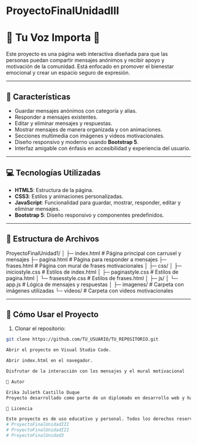 # ProyectoFinalUnidadIII
# 🌟 Tu Voz Importa 🌟

Este proyecto es una página web interactiva diseñada para que las personas puedan compartir mensajes anónimos y recibir apoyo y motivación de la comunidad. Está enfocado en promover el bienestar emocional y crear un espacio seguro de expresión.

---

## 📝 Características

- Guardar mensajes anónimos con categoría y alias.
- Responder a mensajes existentes.
- Editar y eliminar mensajes y respuestas.
- Mostrar mensajes de manera organizada y con animaciones.
- Secciones multimedia con imágenes y videos motivacionales.
- Diseño responsivo y moderno usando **Bootstrap 5**.
- Interfaz amigable con énfasis en accesibilidad y experiencia del usuario.

---

## 💻 Tecnologías Utilizadas

- **HTML5**: Estructura de la página.
- **CSS3**: Estilos y animaciones personalizadas.
- **JavaScript**: Funcionalidad para guardar, mostrar, responder, editar y eliminar mensajes.
- **Bootstrap 5**: Diseño responsivo y componentes predefinidos.

---

## 📁 Estructura de Archivos
ProyectoFinalUnidad1/
│
├─ index.html # Página principal con carrusel y mensajes
├─ pagina.html # Página para responder a mensajes
├─ frases.html # Página con mural de frases motivacionales
│
├─ css/
│ ├─ iniciostyle.css # Estilos de index.html
│ ├─ paginastyle.css # Estilos de pagina.html
│ └─ frasesstyle.css # Estilos de frases.html
│
├─ js/
│ └─ app.js # Lógica de mensajes y respuestas
│
├─ imagenes/ # Carpeta con imágenes utilizadas
└─ videos/ # Carpeta con videos motivacionales

---

## 🚀 Cómo Usar el Proyecto

1. Clonar el repositorio:
```bash
git clone https://github.com/TU_USUARIO/TU_REPOSITORIO.git

Abrir el proyecto en Visual Studio Code.

Abrir index.html en el navegador.

Disfrutar de la interacción con los mensajes y el mural motivacional

🎨 Autor

Erika Julieth Castillo Duque
Proyecto desarrollado como parte de un diplomado en desarrollo web y habilidades digitales.

📜 Licencia

Este proyecto es de uso educativo y personal. Todos los derechos reservados a la autora.
# ProyectoFinalUnidadIII
# ProyectoFinalUnidadIII
# ProyectoFinalUnidad3
